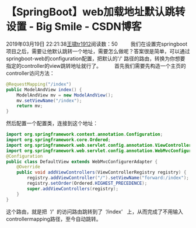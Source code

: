 # 【SpringBoot】web加载地址默认跳转设置 - Big Smile - CSDN博客
2019年03月19日 22:21:38[王啸tr1912](https://me.csdn.net/tr1912)阅读数：50
        我们在设置完springboot项目之后，需要让他默认跳转一个地址，需要怎么做呢？答案很是简单，可以通过springboot-web的configuration配置，把默认的'/' 路径的路由，转换为你想要指定的controller的view跳转地址就行了。
        首先我们需要先构造一个主页的controller访问方法：
```java
@RequestMapping("/index")
public ModelAndView index() {
    ModelAndView mv = new ModelAndView();
    mv.setViewName("/index");
    return mv;
}
```
然后配置一个配置类，连接到这个地址：
```java
import org.springframework.context.annotation.Configuration;
import org.springframework.core.Ordered;
import org.springframework.web.servlet.config.annotation.ViewControllerRegistry;
import org.springframework.web.servlet.config.annotation.WebMvcConfigurerAdapter;
@Configuration
public class DefaultView extends WebMvcConfigurerAdapter {
    @Override
    public void addViewControllers(ViewControllerRegistry registry) {
        registry.addViewController("/").setViewName("forward:/index");
        registry.setOrder(Ordered.HIGHEST_PRECEDENCE);
        super.addViewControllers(registry);
    } 
}
```
这个路由，就是把  ‘/’  的访问路由跳转到了  ‘/index’   上，从而完成了不用输入controllermapping路径，至今自动跳转。
